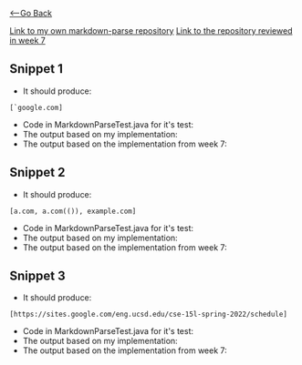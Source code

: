 [<--Go Back](https://bridgettezagrebin.github.io/cse15l-lab-reports/)

[Link to my own markdown-parse repository](https://github.com/BridgetteZagrebin/markdown-parser)
[Link to the repository reviewed in week 7](https://github.com/21KennethTran/markdown-parser)

## Snippet 1
* It should produce: 

``` [`google.com] ```
* Code in MarkdownParseTest.java for it's test:
* The output based on my implementation:
* The output based on the implementation from week 7:

## Snippet 2
* It should produce: 

``` [a.com, a.com(()), example.com] ```
* Code in MarkdownParseTest.java for it's test:
* The output based on my implementation:
* The output based on the implementation from week 7:

## Snippet 3
* It should produce: 

``` [https://sites.google.com/eng.ucsd.edu/cse-15l-spring-2022/schedule] ```
* Code in MarkdownParseTest.java for it's test:
* The output based on my implementation:
* The output based on the implementation from week 7:

